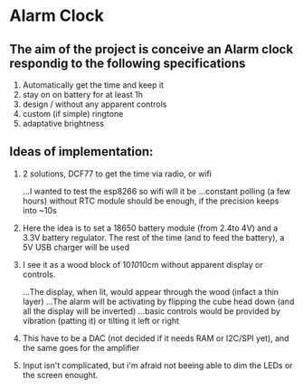 # Alarm Clock

## The aim of the project is conceive an Alarm clock respondig to the following specifications
1. Automatically get the time and keep it
1. stay on on battery for at least 1h
1. design / without any apparent controls
1. custom (if simple) ringtone
1. adaptative brightness

## Ideas of implementation:
1. 2 solutions, DCF77 to get the time via radio, or wifi

	...I wanted to test the esp8266 so wifi will it be
	...constant polling (a few hours) without RTC module should be enough, if the precision keeps into ~10s
1. Here the idea is to set a 18650 battery module  (from 2.4to 4V) and a 3.3V battery regulator. The rest of the time (and to feed the battery), a 5V USB charger will be used
1. I see it as a wood block of 10*10*10cm without apparent display or controls.

	...The display, when lit, would appear through the wood (infact a thin layer)
	...The alarm will be activating by flipping the cube head down (and all the display will be inverted)
	...basic controls would be provided by vibration (patting it) or tilting it left or right
1. This have to be a DAC (not decided if it needs RAM or I2C/SPI yet), and the same goes for the amplifier
1. Input isn't complicated, but i'm afraid not beeing able to dim the LEDs or the screen enought.
